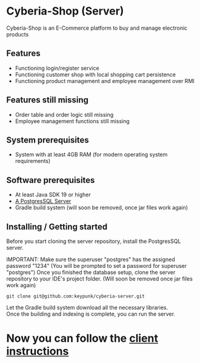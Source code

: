 # Cyberia-Shop (Server)
Cyberia-Shop is an E-Commerce platform to buy and manage electronic products

## Features
- Functioning login/register service
- Functioning customer shop with local shopping cart persistence
- Functioning product management and employee management over RMI

## Features still missing
- Order table and order logic still missing
- Employee management functions still missing

## System prerequisites
- System with at least 4GB RAM (for modern operating system requirements)

## Software prerequisites
- At least Java SDK 19 or higher
- [A PostgresSQL Server](https://www.postgresql.org/download/)
- Gradle build system (will soon be removed, once jar files work again)

## Installing / Getting started

Before you start cloning the server repository, install the PostgresSQL server.  
  
IMPORTANT: Make sure the superuser "postgres" has the assigned password "1234" (You will be prompted to set a password for superuser "postgres")
Once you finished the database setup, clone the server repository to your IDE's project folder. (Will soon be removed once jar files work again)

```shell
git clone git@github.com:keypunk/cyberia-server.git
```
Let the Gradle build system download all the necessary libraries.    
Once the building and indexing is complete, you can run the server.  
# Now you can follow the [client instructions](https://github.com/keypunk/cyberia-client)
